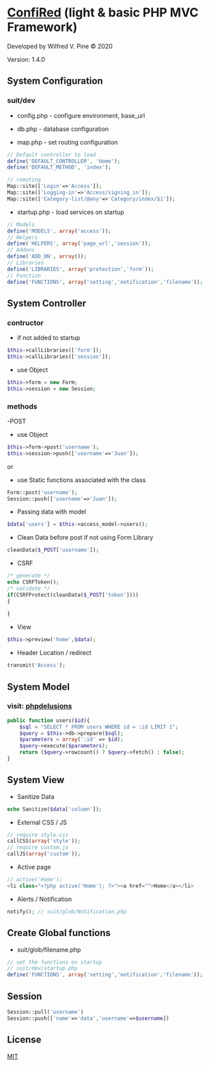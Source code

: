 # [ConfiRed](https://confired.com) (light & basic PHP MVC Framework)

Developed by Wilfred V. Pine © 2020

Version: 1.4.0


## System Configuration

### suit/dev

* config.php - configure environment, base_url

* db.php - database configuration

* map.php - set routing configuration

```php
// Default controller to load
define('DEFAULT_CONTROLLER', 'Home');
define('DEFAULT_METHOD', 'index');

// roouting
Map::site(['Login'=>'Access']);
Map::site(['Logging-in'=>'Access/signing_in']);
Map::site(['Category-list/@any'=>'Category/index/$1']);
```

* startup.php - load services on startup

```php
// Models
define('MODELS', array('access'));
// Helpers
define('HELPERS', array('page_url','session'));
// Addons
define('ADD_ON', array());
// Libraries
define('LIBRARIES', array('protection','form'));
// Function
define('FUNCTIONS', array('setting','notification','filename'));
```

## System Controller

### contructor

* if not added to startup

```php
$this->callLibraries(['form']);
$this->callLibraries(['session']);
```
* use Object

```php
$this->form = new Form;
$this->session = new Session;
```

### methods

-POST

* use Object

```php
$this->form->post('username');
$this->session->push(['username'=>'Juan']);
```
 or

* use Static functions associated with the class

```php
Form::post('username');
Session::push(['username'=>'Juan']);
```

* Passing data with model

```php
$data['users'] = $this->access_model->users();
```

* Clean Data before post if not using Form Library

```php
cleanData($_POST['username']);
```

* CSRF

```php
/* generate */
echo CSRFToken();
/* validate */
if(CSRFProtect(cleanData($_POST['token'])))
{
    
}
```

* View

```php
$this->preview('home',$data);
```

* Header Location / redirect

```php
transmit('Access');
```

## System Model

### visit: [phpdelusions](https://phpdelusions.net/pdo)

```php
public function users($id){
    $sql = "SELECT * FROM users WHERE id = :id LIMIT 1";
    $query = $this->db->prepare($sql);
    $parameters = array(':id' => $id);
    $query->execute($parameters);
    return ($query->rowcount() ? $query->fetch() : false);
}
```

## System View

* Sanitize Data

```php
echo Sanitize($data['column']);
```

* External CSS / JS

```php
// require style.css
callCSS(array('style'));
// require custom.js
callJS(array('custom'));
```

* Active page

```php
// active('Home');
<li class="<?php active('Home'); ?>"><a href="">Home</a></li>
```

* Alerts / Notification

```php
notify(); // suit/glob/Notification.php
```

## Create Global functions

* suit/glob/filename.php

```php
// set the functions on startup
// suit/dev/startup.php
define('FUNCTIONS', array('setting','notification','filename'));
```

## Session

```php
Session::pull('username')
Session::push(['name'=>'data','username'=>$username])
```

## License
[MIT](https://github.com/redmalmon/confired/blob/main/LICENSE)
